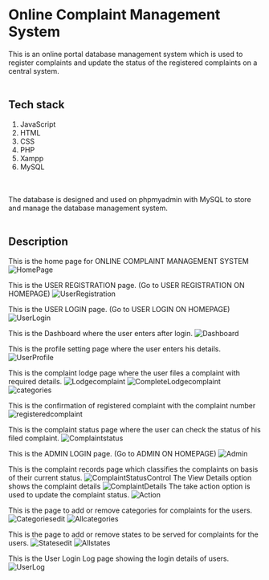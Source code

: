# Online Complaint Management System

This is an online portal database management system which is used to register complaints and update the status of the registered complaints on a central system. 
<br>
<br>
## Tech stack
1. JavaScript
2. HTML
3. CSS
4. PHP
5. Xampp
6. MySQL

<br>
<br>
The database is designed and used on phpmyadmin with MySQL to store and manage the database management system.
<br>
<br>

## Description
This is the home page for ONLINE COMPLAINT MANAGEMENT SYSTEM
![HomePage](https://github.com/CHINMAY02CS/Complaint-Management-System/blob/main/homepage.JPG)

This is the USER REGISTRATION page. (Go to USER REGISTRATION ON HOMEPAGE)
![UserRegistration](https://github.com/CHINMAY02CS/Complaint-Management-System/blob/main/userreg.JPG)

This is the USER LOGIN page. (Go to USER LOGIN ON HOMEPAGE)
![UserLogin](https://github.com/CHINMAY02CS/Complaint-Management-System/blob/main/userlogin.JPG)

This is the Dashboard where the user enters after login.
![Dashboard](https://github.com/CHINMAY02CS/Complaint-Management-System/blob/main/dashboard.JPG)

This is the profile setting page where the user enters his details.
![UserProfile](https://github.com/CHINMAY02CS/Complaint-Management-System/blob/main/profile.JPG)

This is the complaint lodge page where the user files a complaint with required details.
![Lodgecomplaint](https://github.com/CHINMAY02CS/Complaint-Management-System/blob/main/lodgecomplaint.JPG)
![CompleteLodgecomplaint](https://github.com/CHINMAY02CS/Complaint-Management-System/blob/main/lodgecomplaint2.JPG)
![categories](https://github.com/CHINMAY02CS/Complaint-Management-System/blob/main/Selectcategory.JPG)

This is the confirmation of registered complaint with the complaint number
![registeredcomplaint](https://github.com/CHINMAY02CS/Complaint-Management-System/blob/main/registered.JPG)

This is the complaint status page where the user can check the status of his filed complaint.
![Complaintstatus](https://github.com/CHINMAY02CS/Complaint-Management-System/blob/main/complainthistory.JPG)

This is the ADMIN LOGIN page. (Go to ADMIN ON HOMEPAGE)
![Admin](https://github.com/CHINMAY02CS/Complaint-Management-System/blob/main/Adminlogin.JPG)

This is the complaint records page which classifies the complaints on basis of their current status.
![ComplaintStatusControl](https://github.com/CHINMAY02CS/Complaint-Management-System/blob/main/Admincomplaintstatus.JPG)
The View Details option shows the complaint details
![ComplaintDetails](https://github.com/CHINMAY02CS/Complaint-Management-System/blob/main/complaintdetails.JPG)
The take action option is used to update the complaint status.
![Action](https://github.com/CHINMAY02CS/Complaint-Management-System/blob/main/complaintaction.JPG)

This is the page to add or remove categories for complaints for the users.
![Categoriesedit](https://github.com/CHINMAY02CS/Complaint-Management-System/blob/main/Editcategories.JPG)
![Allcategories](https://github.com/CHINMAY02CS/Complaint-Management-System/blob/main/Listofcategories.JPG)

This is the page to add or remove states to be served for complaints for the users.
![Statesedit](https://github.com/CHINMAY02CS/Complaint-Management-System/blob/main/editstate.JPG)
![Allstates](https://github.com/CHINMAY02CS/Complaint-Management-System/blob/main/stateslist.JPG)

This is the User Login Log page showing the login details of users.
![UserLog](https://github.com/CHINMAY02CS/Complaint-Management-System/blob/main/userlog.JPG)




